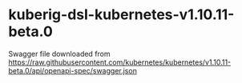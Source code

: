 # kuberig-dsl-kubernetes-v1.10.11-beta.0

Swagger file downloaded from https://raw.githubusercontent.com/kubernetes/kubernetes/v1.10.11-beta.0/api/openapi-spec/swagger.json
